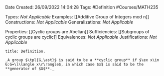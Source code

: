 <div class="topSpace"></div>

Date Created: 26/09/2022 14:04:28
Tags: #Definition #Courses/MATH235

Types: _Not Applicable_
Examples: [[Additive Group of Integers mod n]]
Constructions: _Not Applicable_
Generalizations: _Not Applicable_

Properties: [[Cyclic groups are Abelian]]
Sufficiencies: [[Subgroups of cyclic groups are cyclic]]
Equivalences: _Not Applicable_
Justifications: _Not Applicable_

``` ad-Definition
title: Definition.

_A group $\tpl{G,\ast}$ is said to be a **cyclic group** if $\ex x\in G:G=\l\langle x\r\rangle$, in which case $x$ is said to be the **generator of $G$**._

```
